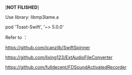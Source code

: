 [**NOT FILISHED**]

Use library:
libmp3lame.a

pod 'Toast-Swift', '~> 5.0.0'

Refer to ：

https://github.com/icanzilb/SwiftSpinner

https://github.com/lixing123/ExtAudioFileConverter

https://github.com/fulldecent/FDSoundActivatedRecorder